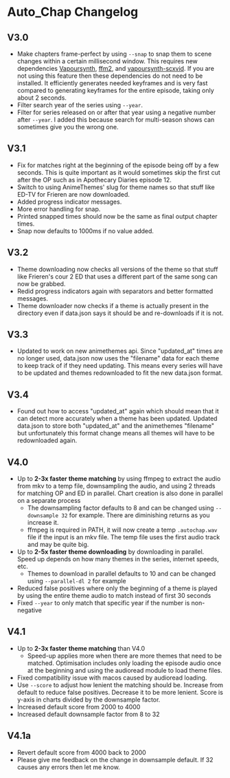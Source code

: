 # Auto_Chap Changelog

## V3.0
- Make chapters frame-perfect by using `--snap` to snap them to scene changes within a certain millisecond window. This requires new dependencies [Vapoursynth](https://github.com/vapoursynth/vapoursynth), [ffm2](https://github.com/FFMS/ffms2), and [vapoursynth-scxvid](https://github.com/dubhater/vapoursynth-scxvid). If you are not using this feature then these dependencies do not need to be installed. It efficiently generates needed keyframes and is very fast compared to generating keyframes for the entire episode, taking only about 2 seconds. 
- Filter search year of the series using `--year`.
- Filter for series released on or after that year using a negative number after `--year`. I added this because search for multi-season shows can sometimes give you the wrong one.

## V3.1
- Fix for matches right at the beginning of the episode being off by a few seconds. This is quite important as it would sometimes skip the first cut after the OP such as in Apothecary Diaries episode 12.
- Switch to using AnimeThemes' slug for theme names so that stuff like ED-TV for Frieren are now downloaded.
- Added progress indicator messages.
- More error handling for snap.
- Printed snapped times should now be the same as final output chapter times.
- Snap now defaults to 1000ms if no value added.

## V3.2
- Theme downloading now checks all versions of the theme so that stuff like Frieren's cour 2 ED that uses a different part of the same song can now be grabbed.
- Redid progress indicators again with separators and better formatted messages.
- Theme downloader now checks if a theme is actually present in the directory even if data.json says it should be and re-downloads if it is not.

## V3.3
- Updated to work on new animethemes api. Since "updated_at" times are no longer used, data.json now uses the "filename" data for each theme to keep track of if they need updating. This means every series will have to be updated and themes redownloaded to fit the new data.json format.

## V3.4
- Found out how to access "updated_at" again which should mean that it can detect more accurately when a theme has been updated. Updated data.json to store both "updated_at" and the animethemes "filename" but unfortunately this format change means all themes will have to be redownloaded again.

## V4.0
- Up to **2-3x faster theme matching** by using ffmpeg to extract the audio from mkv to a temp file, downsampling the audio, and using 2 threads for matching OP and ED in parallel. Chart creation is also done in parallel on a separate process
    - The downsampling factor defaults to 8 and can be changed using `--downsample 32` for example. There are diminishing returns as you increase it.
    - ffmpeg is required in PATH, it will now create a temp `.autochap.wav` file if the input is an mkv file. The temp file uses the first audio track and may be quite big.
- Up to **2-5x faster theme downloading** by downloading in parallel. Speed up depends on how many themes in the series, internet speeds, etc.
    - Themes to download in parallel defaults to 10 and can be changed using `--parallel-dl 2` for example
- Reduced false positives where only the beginning of a theme is played by using the entire theme audio to match instead of first 30 seconds
- Fixed `--year` to only match that specific year if the number is non-negative

## V4.1
- Up to **2-3x faster theme matching** than V4.0
    - Speed-up applies more when there are more themes that need to be matched. Optimisation includes only loading the episode audio once at the beginning and using the audioread module to load theme files.
- Fixed compatibility issue with macos caused by audioread loading.
- Use `--score` to adjust how lenient the matching should be. Increase from default to reduce false positives. Decrease it to be more lenient. Score is y-axis in charts divided by the downsample factor.
- Increased default score from 2000 to 4000
- Increased default downsample factor from 8 to 32

## V4.1a
- Revert default score from 4000 back to 2000
- Please give me feedback on the change in downsample default. If 32 causes any errors then let me know.